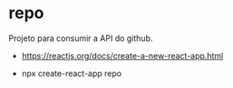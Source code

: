 # repo
Projeto para consumir a API do github.

- https://reactjs.org/docs/create-a-new-react-app.html

- npx create-react-app repo



